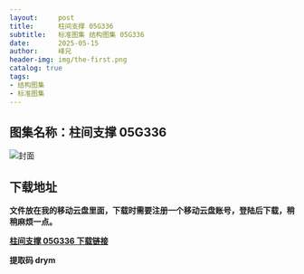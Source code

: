 ```yaml
---
layout:     post
title:      柱间支撑 05G336
subtitle:   标准图集 结构图集 05G336
date:       2025-05-15
author:     峰兄
header-img: img/the-first.png
catalog: true
tags:
- 结构图集
- 标准图集
---
```

## 图集名称：柱间支撑 05G336
![封面](https://pic1.imgdb.cn/item/6825cae258cb8da5c8f3ed4f.jpg)

## 下载地址 ##
**文件放在我的移动云盘里面，下载时需要注册一个移动云盘账号，登陆后下载，稍稍麻烦一点。**  
  
[**柱间支撑 05G336 下载链接**](https://caiyun.139.com/m/i?2nc6pdvPosT49)

**提取码 drym**

